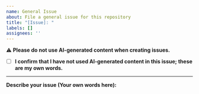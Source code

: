 ```yaml
---
name: General Issue
about: File a general issue for this repository
title: "[Issue]: "
labels: []
assignees: ''
---
```


⚠️ **Please do not use AI-generated content when creating issues.**

- [ ] **I confirm that I have not used AI-generated content in this issue; these are my own words.**

---

**Describe your issue (Your own words here):**

<!-- Please provide a clear and concise description of your issue. -->
